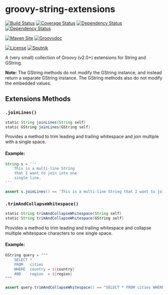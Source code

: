 # groovy-string-extensions
[![Build Status](https://travis-ci.org/rvenutolo/groovy-string-extensions.svg?branch=master)](https://travis-ci.org/rvenutolo/groovy-string-extensions)
[![Coverage Status](https://codecov.io/gh/rvenutolo/groovy-string-extensions/branch/master/graph/badge.svg)](https://codecov.io/gh/rvenutolo/groovy-string-extensions)
[![Dependency Status](https://www.versioneye.com/user/projects/57c3491212b52600166f89ad/badge.svg)](https://www.versioneye.com/user/projects/57c3491212b52600166f89ad)
[![Dependency Status](https://dependencyci.com/github/rvenutolo/groovy-string-extensions/badge)](https://dependencyci.com/github/rvenutolo/groovy-string-extensions)

[![Maven Site](https://img.shields.io/badge/Maven%20Site-0.1.0--SNAPSHOT-brightgreen.svg)](https://rvenutolo.github.io/groovy-string-extensions/snapshot/)
[![Groovydoc](https://img.shields.io/badge/Groovydoc-0.1.0--SNAPSHOT-blue.svg)](https://rvenutolo.github.io/groovy-string-extensions/snapshot/apidocs/)

[![License](https://img.shields.io/hexpm/l/plug.svg)](https://www.apache.org/licenses/LICENSE-2.0)
[![Sputnik](https://sputnik.ci/conf/badge)](https://sputnik.ci/app#/builds/rvenutolo/groovy-string-extensions)

A (very small) collection of Groovy (v2.0+) extensions for String and GString.

__Note:__ The GString methods do not modify the GString instance, and instead return a separate GString instance. The GString methods also do not modify the embedded values.

## Extensions Methods

### `.joinLines()`

```groovy
static String joinLines(String self)
static GString joinLines(GString self)
```

Provides a method to trim leading and trailing whitespace and join multiple with a single space.

#### Example:

```groovy
String s = '''
    This is a multi-line String
    that I want to join into one
    single line.
'''

assert s.joinLines() == 'This is a multi-line String that I want to join into one single line.'
```

### `.trimAndCollapseWhitespace()`

```groovy
static String trimAndCollapseWhitespace(String self)
static String trimAndCollapseWhitespace(GString self)
```

Provides a method to trim leading and trailing whitespace and collapse multiple whitespace characters to one single space.

#### Example:

```groovy
GString query = """
    SELECT *
    FROM   cities
    WHERE  country = ${country}
    AND    region  = ${region}
"""

assert query.trimAndCollapseWhitespace() == "SELECT * FROM cities WHERE country = ${country} AND region = ${region}"
```
